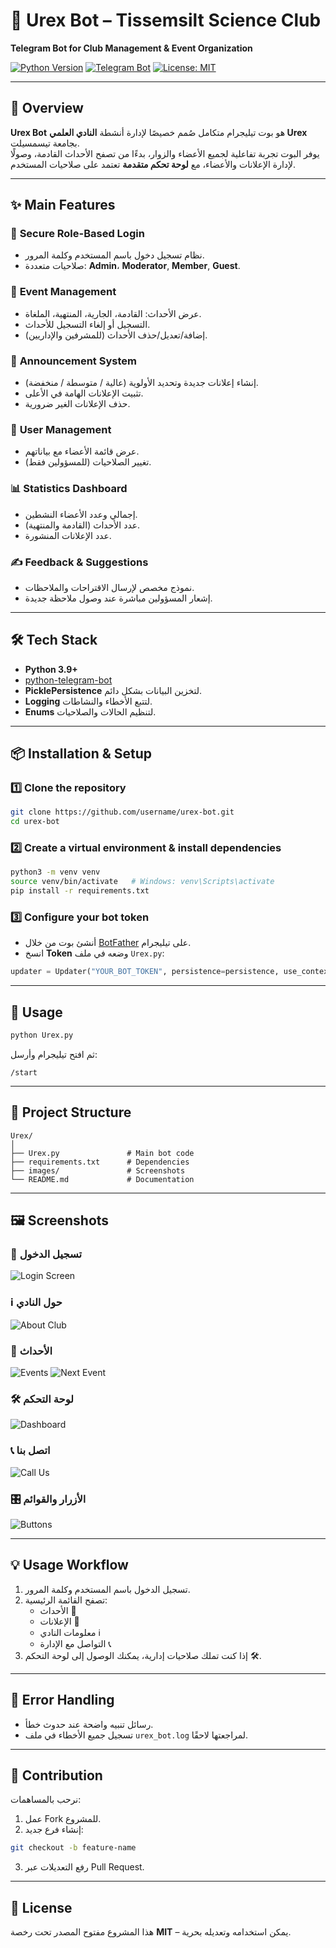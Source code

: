 # 🤖 Urex Bot – Tissemsilt Science Club
**Telegram Bot for Club Management & Event Organization**

[![Python Version](https://img.shields.io/badge/Python-3.9%2B-blue)]()
[![Telegram Bot](https://img.shields.io/badge/Telegram-Bot-blue?logo=telegram)]()
[![License: MIT](https://img.shields.io/badge/License-MIT-green.svg)]()

---

## 📌 Overview
**Urex Bot** هو بوت تيليجرام متكامل صُمم خصيصًا لإدارة أنشطة **النادي العلمي Urex** بجامعة تيسمسيلت.  
يوفر البوت تجربة تفاعلية لجميع الأعضاء والزوار، بدءًا من تصفح الأحداث القادمة، وصولًا لإدارة الإعلانات والأعضاء، مع **لوحة تحكم متقدمة** تعتمد على صلاحيات المستخدم.

---

## ✨ Main Features

### 🔐 **Secure Role-Based Login**
- نظام تسجيل دخول باسم المستخدم وكلمة المرور.
- صلاحيات متعددة: **Admin**، **Moderator**, **Member**, **Guest**.

### 📅 **Event Management**
- عرض الأحداث: القادمة، الجارية، المنتهية، الملغاة.
- التسجيل أو إلغاء التسجيل للأحداث.
- إضافة/تعديل/حذف الأحداث (للمشرفين والإداريين).

### 📢 **Announcement System**
- إنشاء إعلانات جديدة وتحديد الأولوية (عالية / متوسطة / منخفضة).
- تثبيت الإعلانات الهامة في الأعلى.
- حذف الإعلانات الغير ضرورية.

### 👥 **User Management**
- عرض قائمة الأعضاء مع بياناتهم.
- تغيير الصلاحيات (للمسؤولين فقط).

### 📊 **Statistics Dashboard**
- إجمالي وعدد الأعضاء النشطين.
- عدد الأحداث (القادمة والمنتهية).
- عدد الإعلانات المنشورة.

### ✍️ **Feedback & Suggestions**
- نموذج مخصص لإرسال الاقتراحات والملاحظات.
- إشعار المسؤولين مباشرة عند وصول ملاحظة جديدة.

---

## 🛠️ Tech Stack
- **Python 3.9+**
- [python-telegram-bot](https://python-telegram-bot.org/)
- **PicklePersistence** لتخزين البيانات بشكل دائم.
- **Logging** لتتبع الأخطاء والنشاطات.
- **Enums** لتنظيم الحالات والصلاحيات.

---

## 📦 Installation & Setup

### 1️⃣ Clone the repository
```bash
git clone https://github.com/username/urex-bot.git
cd urex-bot
```

### 2️⃣ Create a virtual environment & install dependencies
```bash
python3 -m venv venv
source venv/bin/activate   # Windows: venv\Scripts\activate
pip install -r requirements.txt
```

### 3️⃣ Configure your bot token
- أنشئ بوت من خلال [BotFather](https://t.me/BotFather) على تيليجرام.  
- انسخ **Token** وضعه في ملف `Urex.py`:
```python
updater = Updater("YOUR_BOT_TOKEN", persistence=persistence, use_context=True)
```

---

## 🚀 Usage
```bash
python Urex.py
```
ثم افتح تيليجرام وأرسل:
```
/start
```

---

## 📂 Project Structure
```
Urex/
│
├── Urex.py               # Main bot code
├── requirements.txt      # Dependencies
├── images/               # Screenshots
└── README.md             # Documentation
```

---

## 🖼️ Screenshots

### 🔐 تسجيل الدخول
![Login Screen](login.png)

### ℹ️ حول النادي
![About Club](about_club.png)

### 📅 الأحداث
![Events](event.png)
![Next Event](next_event.png)

### 🛠 لوحة التحكم
![Dashboard](dashboard.png)

### 📞 اتصل بنا
![Call Us](call_us.png)

### 🎛 الأزرار والقوائم
![Buttons](btn's.png)

---

## 💡 Usage Workflow
1. تسجيل الدخول باسم المستخدم وكلمة المرور.
2. تصفح القائمة الرئيسية:
   - الأحداث 📅
   - الإعلانات 📢
   - معلومات النادي ℹ️
   - التواصل مع الإدارة 📞
3. إذا كنت تملك صلاحيات إدارية، يمكنك الوصول إلى لوحة التحكم 🛠.

---

## 🐞 Error Handling
- رسائل تنبيه واضحة عند حدوث خطأ.
- تسجيل جميع الأخطاء في ملف `urex_bot.log` لمراجعتها لاحقًا.

---

## 🤝 Contribution
نرحب بالمساهمات:
1. عمل Fork للمشروع.
2. إنشاء فرع جديد:
```bash
git checkout -b feature-name
```
3. رفع التعديلات عبر Pull Request.

---

## 📜 License
هذا المشروع مفتوح المصدر تحت رخصة **MIT** – يمكن استخدامه وتعديله بحرية.
